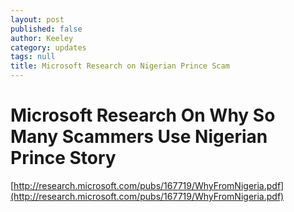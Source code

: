 ```yaml
---
layout: post
published: false
author: Keeley
category: updates
tags: null
title: Microsoft Research on Nigerian Prince Scam
---
```


# Microsoft Research On Why So Many Scammers Use Nigerian Prince Story

[http://research.microsoft.com/pubs/167719/WhyFromNigeria.pdf](http://research.microsoft.com/pubs/167719/WhyFromNigeria.pdf)
